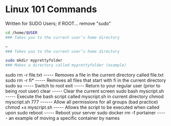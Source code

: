 # Linux 101 Commands
Written for SUDO Users; if ROOT... remove "sudo"

```sh
cd /home/$USER
### Takes you to the current user’s home directory
```

```sh
~ 
### Takes you to the current user’s home directory
```

```sh
sudo mkdir myprettyfolder
### Makes a directory called myprettyfolder (example)
```

sudo rm -r file.txt ----- Removes a file in the current directory called file.txt
sudo rm -r fi* ----- Removes all files that start with fi in the current directory
sudo su ----- Switch to root
exit ----- Return to your regular user (prior to being root user)
clear ----- Clear the current screen
sudo bash myscript.sh ----- Execute the bash script called myscript.sh in current directory
chmod myscript.sh 777 ------ Allow all permissions for all groups (bad practice)
chmod +x myscript.sh ----- Allows the script to be executed when called upon
sudo reboot ----- Reboot your server
sudo docker rm -f portainer ----- an example of moving a specific container by names
